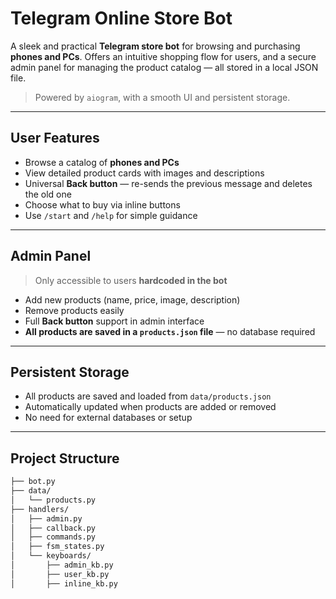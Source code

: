 # Telegram Online Store Bot

A sleek and practical **Telegram store bot** for browsing and purchasing **phones and PCs**. Offers an intuitive shopping flow for users, and a secure admin panel for managing the product catalog — all stored in a local JSON file.

> Powered by `aiogram`, with a smooth UI and persistent storage.

---

## User Features

- Browse a catalog of **phones and PCs**
- View detailed product cards with images and descriptions
- Universal **Back button** — re-sends the previous message and deletes the old one
- Choose what to buy via inline buttons
- Use `/start` and `/help` for simple guidance

---

## Admin Panel

> Only accessible to users **hardcoded in the bot**

- Add new products (name, price, image, description)
- Remove products easily
- Full **Back button** support in admin interface
- **All products are saved in a `products.json` file** — no database required

---

## Persistent Storage

- All products are saved and loaded from `data/products.json`
- Automatically updated when products are added or removed
- No need for external databases or setup

---

## Project Structure

```bash
├── bot.py
├── data/
│   └── products.py
├── handlers/
│   ├── admin.py
│   ├── callback.py
│   ├── commands.py
│   ├── fsm_states.py
│   └── keyboards/
│       ├── admin_kb.py  
│       ├── user_kb.py
│       ├── inline_kb.py
```
